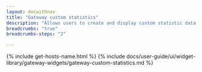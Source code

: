 ```yaml
---
layout: docwithnav
title: "Gateway custom statistics"
description: "Allows users to create and display custom statistic data for the gateway in real-time."
breadcrumbs: "true"
breadcrumbs-steps: "2"

---
```

{% include get-hosts-name.html %}
{% include docs/user-guide/ui/widget-library/gateway-widgets/gateway-custom-statistics.md %}
